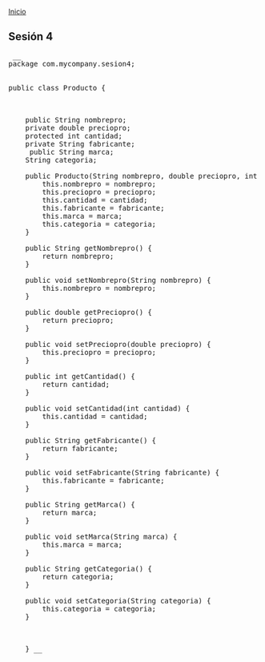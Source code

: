 <!-- No borrar o modificar -->
[Inicio](./index.md)

## Sesión 4


<!-- Su documentación aquí -->


<pre> __
package com.mycompany.sesion4;


public class Producto {

    
    
    public String nombrepro;
    private double preciopro;
    protected int cantidad;
    private String fabricante;
     public String marca;
    String categoria;

    public Producto(String nombrepro, double preciopro, int cantidad, String fabricante, String marca, String categoria) {
        this.nombrepro = nombrepro;
        this.preciopro = preciopro;
        this.cantidad = cantidad;
        this.fabricante = fabricante;
        this.marca = marca;
        this.categoria = categoria;
    }

    public String getNombrepro() {
        return nombrepro;
    }

    public void setNombrepro(String nombrepro) {
        this.nombrepro = nombrepro;
    }

    public double getPreciopro() {
        return preciopro;
    }

    public void setPreciopro(double preciopro) {
        this.preciopro = preciopro;
    }

    public int getCantidad() {
        return cantidad;
    }

    public void setCantidad(int cantidad) {
        this.cantidad = cantidad;
    }

    public String getFabricante() {
        return fabricante;
    }

    public void setFabricante(String fabricante) {
        this.fabricante = fabricante;
    }

    public String getMarca() {
        return marca;
    }

    public void setMarca(String marca) {
        this.marca = marca;
    }

    public String getCategoria() {
        return categoria;
    }

    public void setCategoria(String categoria) {
        this.categoria = categoria;
    }

    
       
    } __
    



